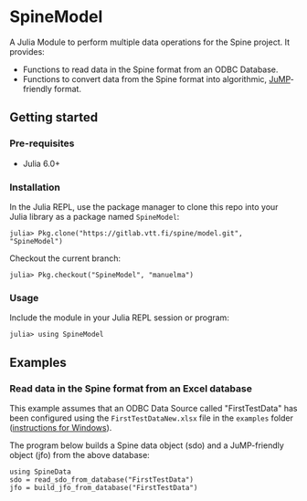 # SpineModel

A Julia Module to perform multiple data operations for the Spine project. It provides:
- Functions to read data in the Spine format from an ODBC Database.
- Functions to convert data from the Spine format into algorithmic, [JuMP](https://github.com/JuliaOpt/JuMP.jl)-friendly format.


## Getting started

### Pre-requisites

- Julia 6.0+

### Installation

In the Julia REPL, use the package manager to clone this repo into your Julia library as a package named `SpineModel`:

```
julia> Pkg.clone("https://gitlab.vtt.fi/spine/model.git", "SpineModel")
```

Checkout the current branch:

```
julia> Pkg.checkout("SpineModel", "manuelma")
```

### Usage

Include the module in your Julia REPL session or program:

```
julia> using SpineModel
```


## Examples

### Read data in the Spine format from an Excel database

This example assumes that an ODBC Data Source called "FirstTestData" has been configured using the `FirstTestDataNew.xlsx` file in the `examples` folder ([instructions for Windows](https://msdn.microsoft.com/en-us/library/2x0tte0f.aspx#Anchor_0)).

The program below builds a Spine data object (sdo) and a JuMP-friendly object (jfo) from the above database:

```
using SpineData
sdo = read_sdo_from_database("FirstTestData")
jfo = build_jfo_from_database("FirstTestData")
```
